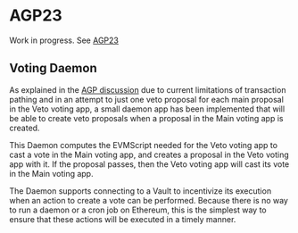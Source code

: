 # AGP23

Work in progress. See [AGP23](https://github.com/aragon/governance/issues/32)

## Voting Daemon

As explained in the [AGP discussion](https://github.com/aragon/governance/issues/32#issuecomment-420733125) due to current limitations of transaction pathing and in an attempt to just one veto proposal for each main proposal in the Veto voting app, a small daemon app has been implemented that will be able to create veto proposals when a proposal in the Main voting app is created.

This Daemon computes the EVMScript needed for the Veto voting app to cast a vote in the Main voting app, and creates a proposal in the Veto voting app with it. If the proposal passes, then the Veto voting app will cast its vote in the Main voting app.

The Daemon supports connecting to a Vault to incentivize its execution when an action to create a vote can be performed. Because there is no way to run a daemon or a cron job on Ethereum, this is the simplest way to ensure that these actions will be executed in a timely manner.
